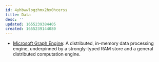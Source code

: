 ```yaml
---
id: 4yhbwwlogzhmx2hx0hcerss
title: Data
desc: ''
updated: 1655239384405
created: 1655239144080
---
```


- [Microsoft Graph Engine](https://www.graphengine.io): A distributed, in-memory data processing engine,
underpinned by a strongly-typed RAM store and a general distributed computation engine.

